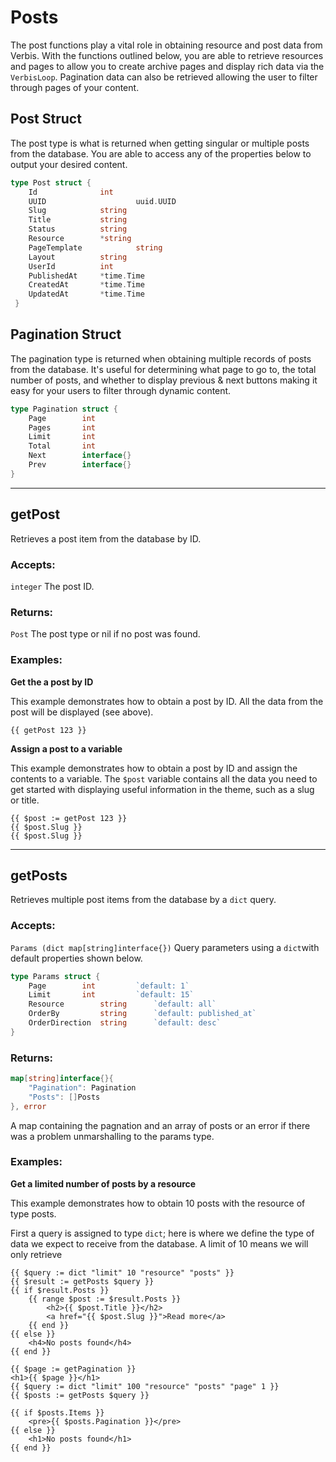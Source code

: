 # Posts

The post functions play a vital role in obtaining resource and post data from Verbis. 
With the functions outlined below, you are able to retrieve resources and pages to allow you to create
archive pages and display rich data via the `VerbisLoop`. Pagination data can also be retrieved 
allowing the user to filter through pages of your content.

## Post Struct
The post type is what is returned when getting singular or multiple posts from the database.
You are able to access any of the properties below to output your desired content.

```go
type Post struct {
 	Id		        int							
 	UUID                    uuid.UUID				
 	Slug			string 						
 	Title			string 				
 	Status			string						
 	Resource		*string 					
 	PageTemplate            string				
 	Layout			string						
 	UserId 			int 						
 	PublishedAt		*time.Time					
 	CreatedAt		*time.Time					
 	UpdatedAt		*time.Time					
 }
```

## Pagination Struct 

The pagination type is returned when obtaining multiple records of posts from the database.
It's useful for determining what page to go to, the total number of posts, and whether 
to display previous & next buttons making it easy for your users to filter through 
dynamic content.

```go
type Pagination struct {
	Page 		int					
	Pages 		int					
	Limit 		int					
	Total 		int					
	Next 		interface{} 		
	Prev 		interface{} 		
}
```

___

## getPost

Retrieves a post item from the database by ID.

### Accepts: 

`integer` The post ID.

### Returns:

`Post` The post type or nil if no post was found.

### Examples:

**Get the a post by ID**

This example demonstrates how to obtain a post by ID. All the data from the post will be displayed
(see above).

```gotemplate
{{ getPost 123 }}
```

**Assign a post to a variable**

This example demonstrates how to obtain a post by ID and assign the contents to a variable.
The `$post` variable contains all the data you need to get started with displaying useful
information in the theme, such as a slug or title.

```gotemplate
{{ $post := getPost 123 }}
{{ $post.Slug }}
{{ $post.Slug }}
```
___

## getPosts

Retrieves multiple post items from the database by a `dict` query.

### Accepts: 

`Params (dict map[string]interface{})` Query parameters using a `dict`with default
properties shown below.

```go
type Params struct {
    Page 		int         `default: 1`
    Limit 		int         `default: 15`
    Resource 		string      `default: all`
    OrderBy 		string      `default: published_at`
    OrderDirection 	string      `default: desc`
}
```

### Returns:

```go
map[string]interface{}{
    "Pagination": Pagination
    "Posts": []Posts
}, error
``` 
A map containing the pagnation and an array of posts or an error if there was a problem
unmarshalling to the params type.

### Examples:

**Get a limited number of posts by a resource**

This example demonstrates how to obtain 10 posts with the resource of type posts.

First a query is assigned to type `dict`; here is where we define the type of data we
expect to receive from the database. A limit of 10 means we will only retrieve 

```gotemplate
{{ $query := dict "limit" 10 "resource" "posts" }}
{{ $result := getPosts $query }}
{{ if $result.Posts }}
    {{ range $post := $result.Posts }}
        <h2>{{ $post.Title }}</h2>
        <a href="{{ $post.Slug }}">Read more</a>
    {{ end }}
{{ else }}
    <h4>No posts found</h4>
{{ end }}
```






    {{ $page := getPagination }}
    <h1>{{ $page }}</h1>
    {{ $query := dict "limit" 100 "resource" "posts" "page" 1 }}
    {{ $posts := getPosts $query }}

    {{ if $posts.Items }}
        <pre>{{ $posts.Pagination }}</pre>
    {{ else }}
        <h1>No posts found</h1>
    {{ end }}
